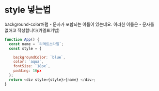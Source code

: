 # style 넣는법

background-color처럼 - 문자가 포함되는 이름이 있는데요. 이러한 이름은 - 문자를 없애고 작성합니다(카멜표기법)

```js
function App() {
  const name = `리액트스타일`;
  const style = {

    backgroundColor: `blue`,
    color: `aqua`,
    fontSize: `18px`,
    padding: 16px
  };
  return <div style={style}>{name} </div>;
}
```


